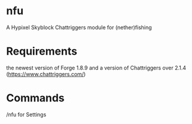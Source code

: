 # nfu
A Hypixel Skyblock Chattriggers module for (nether)fishing

# Requirements
the newest version of Forge 1.8.9 and a version of Chattriggers over 2.1.4 (https://www.chattriggers.com/) 

# Commands
/nfu for Settings
